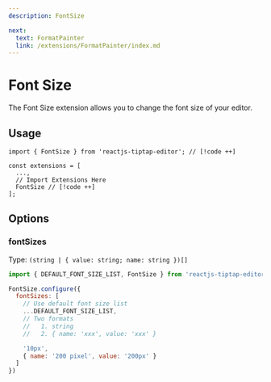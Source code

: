 ```yaml
---
description: FontSize

next:
  text: FormatPainter
  link: /extensions/FormatPainter/index.md
---
```


# Font Size

The Font Size extension allows you to change the font size of your editor.

## Usage

```tsx
import { FontSize } from 'reactjs-tiptap-editor'; // [!code ++]

const extensions = [
  ...,
  // Import Extensions Here
  FontSize // [!code ++]
];
```

## Options

### fontSizes

Type: `(string | { value: string; name: string })[]`

```js
import { DEFAULT_FONT_SIZE_LIST, FontSize } from 'reactjs-tiptap-editor'

FontSize.configure({
  fontSizes: [
    // Use default font size list
    ...DEFAULT_FONT_SIZE_LIST,
    // Two formats
    //   1. string
    //   2. { name: 'xxx', value: 'xxx' }

    '10px',
    { name: '200 pixel', value: '200px' }
  ]
})
```
